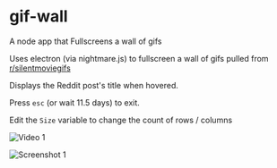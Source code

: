 # gif-wall
A node app that Fullscreens a wall of gifs


Uses electron (via nightmare.js) to fullscreen a wall of gifs pulled from [r/silentmoviegifs](https://www.reddit.com/r/silentmoviegifs/)

Displays the Reddit post's title when hovered.

Press `esc` (or wait 11.5 days) to exit.

Edit the `Size` variable to change the count of rows / columns

![Video 1](https://thumbs.gfycat.com/AnchoredMisguidedCoral-size_restricted.gif)

![Screenshot 1](https://i.imgur.com/9YS6Chz.jpg)
